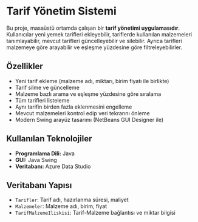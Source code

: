 # Tarif Yönetim Sistemi

Bu proje, masaüstü ortamda çalışan bir **tarif yönetimi uygulamasıdır**. Kullanıcılar yeni yemek tarifleri ekleyebilir, tariflerde kullanılan malzemeleri tanımlayabilir, mevcut tarifleri güncelleyebilir ve silebilir. Ayrıca tarifleri malzemeye göre arayabilir ve eşleşme yüzdesine göre filtreleyebilirler.

## Özellikler

- Yeni tarif ekleme (malzeme adı, miktarı, birim fiyatı ile birlikte)
- Tarif silme ve güncelleme
- Malzeme bazlı arama ve eşleşme yüzdesine göre sıralama
- Tüm tarifleri listeleme
- Aynı tarifin birden fazla eklenmesini engelleme
- Mevcut malzemeleri kontrol edip veri tekrarını önleme
- Modern Swing arayüz tasarımı (NetBeans GUI Designer ile)

## Kullanılan Teknolojiler

- **Programlama Dili:** Java  
- **GUI:** Java Swing 
- **Veritabanı:** Azure Data Studio

## Veritabanı Yapısı

- `Tarifler`: Tarif adı, hazırlanma süresi, maliyet
- `Malzemeler`: Malzeme adı, birim, fiyat
- `TarifMalzemeIliskisi`: Tarif-Malzeme bağlantısı ve miktar bilgisi


